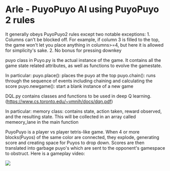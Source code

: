# Arle - PuyoPuyo AI using PuyoPuyo 2 rules

It generally obeys PuyoPuyo2 rules except two notable exceptions:
    1. Columns can't be blocked off. For example, if column 3 is filled to the top, the game won't let you place anything in columns>=4, but here it is allowed for simplicity's sake.
    2. No bonus for pressing downkey


puyo class in Puyo.py is the actual instance of the game. It contains all the game state related attributes, as well as functions to evolve the gamestate.

In particular:
    puyo.place(): places the puyo at the top
    puyo.chain(): runs through the sequence of events including chaining and calculating the score
    puyo.newgame(): start a blank instance of a new game
    
    
DQL.py contains classes and functions to be used in deep Q learning.(https://www.cs.toronto.edu/~vmnih/docs/dqn.pdf)

In particular:
    memory class: contains state, action taken, reward observed, and the resulting state. This will be collected in an array called memeory_lane in the main function



PuyoPuyo is a player vs player tetris-like game. When 4 or more blocks(Puyos) of the same color are connected, they explode, generating score and creating space for Puyos to drop down. Scores are then translated into garbage puyo's which are sent to the opponent's gamespace to obstruct. Here is a gameplay video:

[![](http://img.youtube.com/vi/ZbWQ36NWSNQ/0.jpg)](http://www.youtube.com/watch?v=ZbWQ36NWSNQ "")
